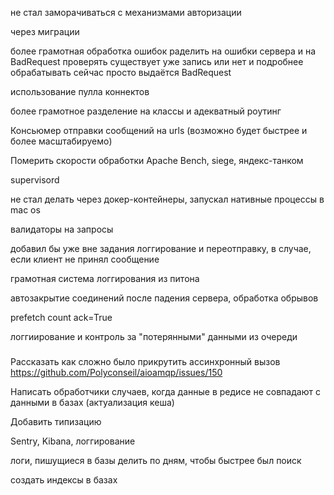 не стал заморачиваться с механизмами авторизации

через миграции

более грамотная обработка ошибок
раделить на ошибки сервера и на BadRequest
проверять существует уже запись или нет и подробнее обрабатывать
сейчас просто выдаётся BadRequest

использование пулла коннектов

более грамотное разделение на классы и адекватный роутинг

Консьюмер отправки сообщений на urls (возможно будет быстрее и более масштабируемо)

Померить скорости обработки Apache Bench, siege, яндекс-танком

supervisord

не стал делать через докер-контейнеры, запускал нативные процессы в mac os

валидаторы на запросы

добавил бы уже вне задания логгирование и переотправку, в случае, если клиент не принял сообщение

грамотная система логгирования из питона

автозакрытие соединений после падения сервера, обработка обрывов

prefetch count
ack=True

логгиирование и контроль за "потерянными" данными из очереди

###
Рассказать как сложно было прикрутить ассинхронный вызов
https://github.com/Polyconseil/aioamqp/issues/150

Написать обработчики случаев, когда данные в редисе не совпадают с данными в базах (актуализация кеша)

Добавить типизацию

Sentry, Kibana, логгирование

логи, пишущиеся в базы делить по дням, чтобы быстрее был поиск

создать индексы в базах